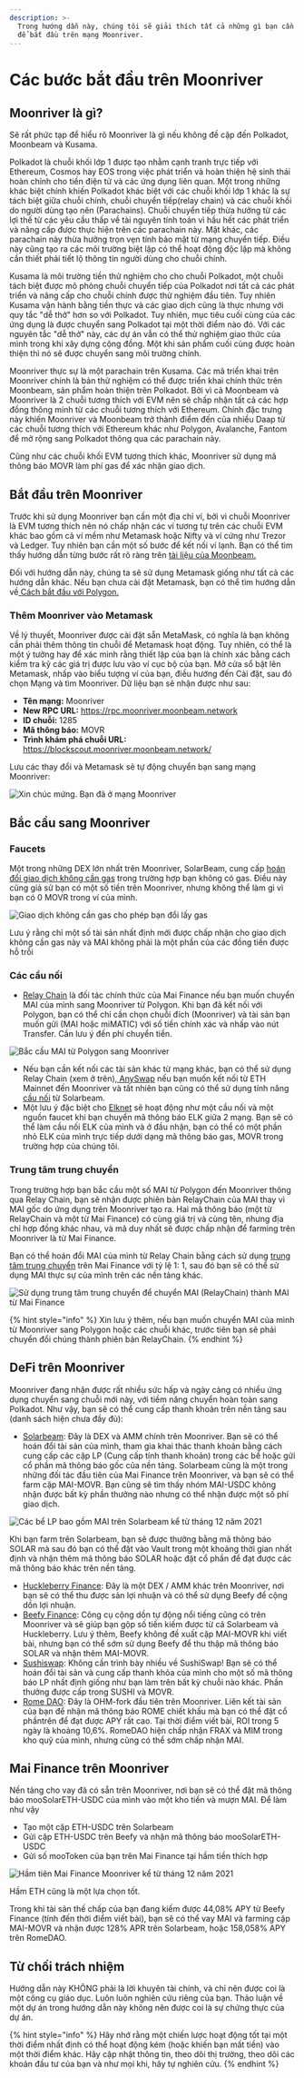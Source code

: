 ```yaml
---
description: >-
  Trong hướng dẫn này, chúng tôi sẽ giải thích tất cả những gì bạn cần phải biết
  để bắt đầu trên mạng Moonriver.
---
```


# Các bước bắt đầu trên Moonriver

## Moonriver là gì?

Sẽ rất phức tạp để hiểu rõ Moonriver là gì nếu không đề cập đến Polkadot, Moonbeam và Kusama.

Polkadot là chuỗi khối lớp 1 được tạo nhằm cạnh tranh trực tiếp với Ethereum, Cosmos hay EOS trong việc phát triển và hoàn thiện hệ sinh thái hoàn chỉnh cho tiền điện tử và các ứng dụng liên quan. Một trong những khác biệt chính khiến Polkadot khác biệt với các chuỗi khối lớp 1 khác là sự tách biệt giữa chuỗi chính, chuỗi chuyển tiếp(relay chain) và các chuỗi khối do người dùng tạo nên (Parachains). Chuỗi chuyển tiếp thừa hưởng từ các lợi thế từ các yêu cầu thấp về tài nguyên tính toán vì hầu hết các phát triển và nâng cấp được thực hiện trên các parachain này. Mặt khác, các parachain này thừa hưởng trọn vẹn tính bảo mật từ mạng chuyển tiếp. Điều này cũng tạo ra các môi trường biệt lập có thể hoạt động độc lập mà không cần thiết phải tiết lộ thông tin người dùng cho chuỗi chính.&#x20;

Kusama là môi trường tiền thử nghiệm cho cho chuỗi Polkadot,  một chuỗi tách biệt được mô phỏng chuỗi chuyển tiếp của Polkadot nơi tất cả các phát triển và nâng cấp cho chuỗi chính được thử nghiệm đầu tiên. Tuy nhiên Kusama vận hành bằng tiền thực và các giao dịch cũng là thực nhưng với quy tắc "dễ thở" hơn so với Polkadot. Tuy nhiên, mục tiêu cuối cùng của các ứng dụng là được chuyển sang Polkadot tại một thời điểm nào đó. Với các nguyên tắc "dễ thở" này, các dự án vẫn có thể thử nghiệm giao thức của mình trong khi xây dựng cộng đồng. Một khi sản phẩm cuối cùng được hoàn thiện thì nó sẽ được chuyển sang môi trường chính.&#x20;

Moonriver thực sự là một parachain trên Kusama. Các mã triển khai trên Moonriver chính là bản thử nghiệm có thể được triển khai chính thức trên Moonbeam, sản phẩm hoàn thiện trên Polkadot. Bởi vì cả Moonbeam và Moonriver là 2 chuỗi tương thích với EVM nên sẽ chấp nhận tất cả các hợp đồng thông minh từ các chuỗi tương thích với Ethereum. Chính đặc trưng này khiến Moonriver và Moonbeam trở thành điểm đến của nhiều Daap từ các chuỗi tương thích với Ethereum khác như Polygon, Avalanche, Fantom để mở rộng sang Polkadot thông qua các parachain này.&#x20;

Cũng như các chuỗi khối EVM tương thích khác, Moonriver sử dụng mã thông báo MOVR làm phí gas để xác nhận giao dịch.&#x20;

## Bắt đầu trên Moonriver

Trước khi sử dụng Moonriver bạn cần một địa chỉ ví, bởi vì chuỗi Moonriver là EVM tương thích nên nó chấp nhận các ví tương tự trên các chuỗi EVM khác bao gồm cả ví mềm như Metamask hoặc Nifty và ví cứng như Trezor và Ledger. Tuy nhiên bạn cần một số bước để kết nối ví lạnh.  Bạn có thể tìm thấy hướng dẫn từng bước rất rõ ràng trên [tài liệu của Moonbeam.](https://moonbeam.foundation/tutorials/how-to-create-moonriver-ethereum-address/)

Đối với hướng dẫn này, chúng ta sẽ sử dụng Metamask giống như tất cả các hướng dẫn khác. Nếu bạn chưa cài đặt Metamask, bạn có thể tìm hướng dẫn về[ Cách bắt đầu với Polygon.](how-to-get-started-on-moonriver.md#moonriver-la-gi)

### Thêm Moonriver vào Metamask

Về lý thuyết, Moonriver được cài đặt sẵn MetaMask, có nghĩa là bạn không cần phải thêm thông tin chuỗi để Metamask hoạt động. Tuy nhiên, có thể là một ý tưởng hay để xác minh rằng thiết lập của bạn là chính xác bằng cách kiểm tra kỹ các giá trị được lưu vào ví cục bộ của bạn. Mở cửa sổ bật lên Metamask, nhấp vào biểu tượng ví của bạn, điều hướng đến Cài đặt, sau đó chọn Mạng và tìm Moonriver. Dữ liệu bạn sẽ nhận được như sau:

* **Tên mạng:** Moonriver
* **New RPC URL:** https://rpc.moonriver.moonbeam.network
* &#x20;**ID chuỗi:** 1285
* **Mã thông báo:** MOVR
* **Trình khám phá chuỗi URL:** https://blockscout.moonriver.moonbeam.network/

Lưu các thay đổi và Metamask sẽ tự động chuyển bạn sang mạng Moonriver:

![Xin chúc mứng. Bạn đã ở mạng Moonriver](../../.gitbook/assets/Moonriver-setup-MM.png)

## Bắc cầu sang Moonriver

### Faucets

Một trong những DEX lớn nhất trên Moonriver, SolarBeam, cung cấp [hoán đổi giao dịch không cần gas](how-to-get-started-on-moonriver.md#moonriver-la-gi) trong trường hợp bạn không có gas. Điều này cũng giả sử bạn có một số tiền trên Moonriver, nhưng không thể làm gì vì bạn có 0 MOVR trong ví của mình.

![Giao dịch không cần gas cho phép bạn đổi lấy gas](../../.gitbook/assets/Moonriver-faucet.png)

Lưu ý rằng chỉ một số tài sản nhất định mới được chấp nhận cho giao dịch không cần gas này và MAI không phải là một phần của các đồng tiền được hỗ trỗi

### Các cầu nối

* [Relay Chain](https://app.relaychain.com/transfer#/) là đối tác chính thức của Mai Finance nếu bạn muốn chuyển MAI của mình sang Moonriver từ Polygon. Khi bạn đã kết nối với Polygon, bạn có thể chỉ cần chọn chuỗi đích (Moonriver) và tài sản bạn muốn gửi (MAI hoặc miMATIC) với số tiền chính xác và nhấp vào nút Transfer. Cần lưu ý đến phí chuyển tiền.

![Bắc cầu MAI từ Polygon sang Moonriver](../../.gitbook/assets/Moonriver-relaychain.png)

* Nếu bạn cần kết nối các tài sản khác từ mạng khác, bạn có thể sử dụng Relay Chain (xem ở trên),[ AnySwap](https://anyswap.exchange/#/bridge) nếu bạn muốn kết nối từ ETH Mainnet đến Moonriver và tất nhiên bạn cũng có thể sử dụng tính năng [cầu nối](https://app.solarbeam.io/bridge) từ Solarbeam.
* Một lưu ý đặc biệt cho [Elknet](https://app.elk.finance/#/elknet) sẽ hoạt động như một cầu nối và một nguồn faucet khi bạn chuyển mã thông báo ELK giữa 2 mạng. Bạn sẽ có thể làm cầu nối ELK của mình và ở đầu nhận, bạn có thể có một phần nhỏ ELK của mình trực tiếp dưới dạng mã thông báo gas, MOVR trong trường hợp của chúng tôi.

### Trung tâm trung chuyển

Trong trường hợp bạn bắc cầu một số MAI từ Polygon đến Moonriver thông qua Relay Chain, bạn sẽ nhận được phiên bản RelayChain của MAI thay vì MAI gốc do ứng dụng trên Moonriver tạo ra. Hai mã thông báo (một từ RelayChain và một từ Mai Finance) có cùng giá trị và cùng tên, nhưng địa chỉ hợp đồng khác nhau, và mã duy nhất sẽ được chấp nhận để farming trên Moonriver là từ Mai Finance.

Bạn có thể hoán đổi MAI của mình từ Relay Chain bằng cách sử dụng [trung tâm trung chuyển](https://app.mai.finance/hub) trên Mai Finance với tỷ lệ 1: 1, sau đó bạn sẽ có thể sử dụng MAI thực sự của mình trên các nền tảng khác.

![Sử dụng trung tâm trung chuyển để chuyển MAI (RelayChain) thành MAI từ Mai Finance](../../.gitbook/assets/Moonriver-hub.png)

{% hint style="info" %}
Xin lưu ý thêm, nếu bạn muốn chuyển MAI của mình từ Moonriver sang Polygon hoặc các chuỗi khác, trước tiên bạn sẽ phải chuyển đổi chúng thành phiên bản RelayChain.
{% endhint %}

## DeFi trên Moonriver

Moonriver đang nhận được rất nhiều sức hấp và ngày càng có nhiều ứng dụng chuyển sang chuỗi mới này, với tiềm năng chuyển hoàn toàn sang Polkadot. Như vậy, bạn sẽ có thể cung cấp thanh khoản trên nền tảng sau (danh sách hiện chưa đầy đủ):

* [Solarbeam](https://app.solarbeam.io): Đây là DEX và AMM chính trên Moonriver. Bạn sẽ có thể hoán đổi tài sản của mình, tham gia khai thác thanh khoản bằng cách cung cấp các cặp LP (Cung cấp tính thanh khoản) trong các bể hoặc gửi cổ phần mã thông báo gốc của nền tảng. Solarbeam cũng là một trong những đối tác đầu tiên của Mai Finance trên Moonriver, và bạn sẽ có thể farm cặp MAI-MOVR. Bạn cũng sẽ tìm thấy nhóm MAI-USDC không nhận được bất kỳ phần thưởng nào nhưng có thể nhận được một số phí giao dịch.

![Các bể LP bao gồm MAI trên Solarbeam kể từ tháng 12 năm 2021](../../.gitbook/assets/Moonriver-solarbeam.png)

Khi bạn farm trên Solarbeam, bạn sẽ được thưởng bằng mã thông báo SOLAR mà sau đó bạn có thể đặt  vào Vault trong một khoảng thời gian nhất định và nhận thêm mã thông báo SOLAR hoặc đặt cổ phần để đạt được các mã thông báo khác trên nền tảng.

* [Huckleberry Finance](https://www.huckleberry.finance/): Đây là một DEX / AMM khác trên Moonriver, nơi bạn sẽ có thể thu được sản lợi nhuận và có thể sử dụng Beefy để cộng dồn lợi nhuận.
* [Beefy Finance](https://app.beefy.finance/#/moonriver): Công cụ cộng dồn tự động nổi tiếng cũng có trên Moonriver và sẽ giúp bạn gộp số tiền kiếm được từ cả Solarbeam và Huckleberry. Lưu ý thêm, Beefy không đề xuất cặp MAI-MOVR khi viết bài, nhưng bạn có thể sớm sử dụng Beefy để thu thập mã thông báo SOLAR và nhận thêm MAI-MOVR.
* [Sushiswap](https://app.sushi.com/): Không cần trình bày nhiều về SushiSwap! Bạn sẽ có thể hoán đổi tài sản và cung cấp thanh khỏa của mình cho một số mã thông báo LP nhất định giống như bạn làm trên bất kỳ chuỗi nào khác. Phần thưởng được cấp trong SUSHI và MOVR.
* [Rome DAO](https://romedao.finance/): Đây là OHM-fork đầu tiên trên Moonriver. Liên kết tài sản của bạn để nhận mã thông báo ROME chiết khấu mà bạn có thể đặt cổ phầntrên để đạt được APY rất cao. Tại thời điểm viết bài, ROI trong 5 ngày là khoảng 10,6%. RomeDAO hiện chấp nhận FRAX và MIM trong kho quỹ của mình, nhưng cũng có thể sớm chấp nhận MAI.

## Mai Finance trên Moonriver

Nền tảng cho vay đã có sẵn trên Moonriver, nơi bạn sẽ có thể đặt mã thông báo mooSolarETH-USDC của mình vào một kho tiền và mượn MAI. Để làm như vậy

* Tạo một cặp ETH-USDC trên Solarbeam
* Gửi cặp ETH-USDC trên Beefy và nhận mã thông báo mooSolarETH-USDC
* Gửi số mooToken của bạn trên Mai Finance tại hầm tiền thích hợp

![Hầm tiên Mai Finance  Moonriver kể từ tháng 12 năm 2021](../../.gitbook/assets/Moonriver-vaults.png)

Hầm ETH cũng là một lựa chọn tốt.

Trong khi tài sản thế chấp của bạn đang kiếm được 44,08% APY từ Beefy Finance (tính đến thời điểm viết bài), bạn sẽ có thể vay MAI và farming cặp MAI-MOVR và nhận được 128% APR trên Solarbeam, hoặc 158,058% APY trên RomeDAO.

## Từ chối trách nhiệm

Hướng dẫn này KHÔNG phải là lời khuyên tài chính, và chỉ nên được coi là một công cụ giáo dục. Luôn luôn nghiên cứu riêng của bạn. Thảo luận về một dự án trong hướng dẫn này không nên được coi là sự chứng thực của dự án.

{% hint style="info" %}
Hãy nhớ rằng một chiến lược hoạt động tốt tại một thời điểm nhất định có thể hoạt động kém (hoặc khiến bạn mất tiền) vào một thời điểm khác. Hãy cập nhật thông tin, theo dõi thị trường, theo dõi các khoản đầu tư của bạn và như mọi khi, hãy tự nghiên cứu.
{% endhint %}
